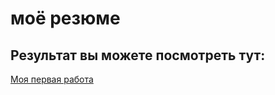 # моё резюме

## Результат вы можете посмотреть тут:

[Моя первая работа](https://santawest.github.io/KXE_studio/)
